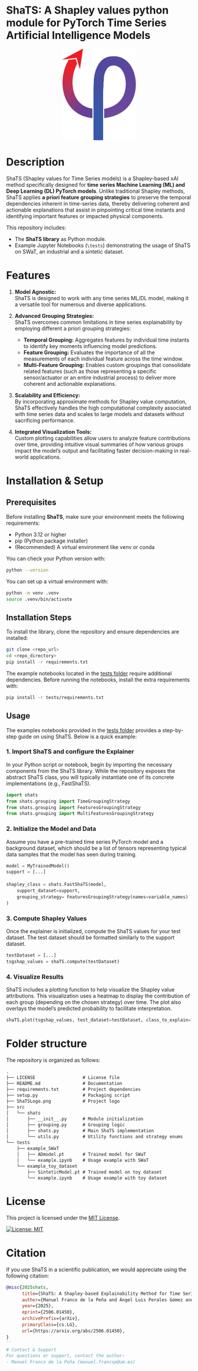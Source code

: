 # ShaTS: A Shapley values python module for PyTorch Time Series Artificial Intelligence Models

<div align='center'>
<img src="ShaTSLogo.png" alt="ShaTS logo" width="200"/>
</div>


# Description

ShaTS (Shapley values for Time Series models) is a Shapley-based xAI method specifically designed for **time series Machine Learning (ML) and Deep Learning (DL) PyTorch models**. Unlike traditional Shapley methods, ShaTS applies **a priori feature grouping strategies** to preserve the temporal dependencies inherent in time-series data, thereby delivering coherent and actionable explanations that assist in pinpointing critical time instants and identifying important features or impacted physical components.

This repository includes:
- The **ShaTS library** as Python module.
- Example Jupyter Notebooks (`\tests`) demonstrating the usage of ShaTS on SWaT, an industrial and a sintetic dataset. 


# Features

1. **Model Agnostic:**  
   ShaTS is designed to work with any time series ML/DL model, making it a versatile tool for numerous and diverse applications.

2. **Advanced Grouping Strategies:**  
   ShaTS overcomes common limitations in time series explainability by employing different a priori grouping strategies:
   - **Temporal Grouping:** Aggregates features by individual time instants to identify key moments influencing model predictions.
   - **Feature Grouping:** Evaluates the importance of all the measurements of each individual feature across the time window.
   - **Multi-Feature Grouping:** Enables custom groupings that consolidate related features (such as those representing a specific sensor/actuator or an entire industrial process) to deliver more coherent and actionable explanations.

3. **Scalability and Efficiency:**  
   By incorporating approximate methods for Shapley value computation, ShaTS effectively handles the high computational complexity associated with time series data and scales to large models and datasets without sacrificing performance.

4. **Integrated Visualization Tools:**  
   Custom plotting capabilities allow users to analyze feature contributions over time, providing intuitive visual summaries of how various groups impact the model’s output and facilitating faster decision-making in real-world applications.




# Installation & Setup

## Prerequisites

Before installing **ShaTS**, make sure your environment meets the following requirements:

+ Python 3.12 or higher
+ pip (Python package installer)
+ (Recommended) A virtual environment like venv or conda

You can check your Python version with:
```bash
python --version
```

You can set up a virtual environment with:

```bash
python -m venv .venv
source .venv/bin/activate
```


## Installation Steps

To install the library, clone the repository and ensure dependencies are installed:

```bash
git clone <repo_url>
cd <repo_directory>
pip install -r requirements.txt
```

The example notebooks located in the [tests folder](tests/) require additional dependencies. Before running the notebooks, install the extra requirements with:
```bash
pip install -r tests/requirements.txt
```



## Usage
The examples notebooks provided in the [tests folder](tests/) provides a step-by-step guide on using ShaTS. Below is a quick example:

### 1. Import ShaTS and configure the Explainer

In your Python script or notebook, begin by importing the necessary components from the ShaTS library. While the repository exposes the abstract ShaTS class, you will typically instantiate one of its concrete implementations (e.g., FastShaTS).

```python
import shats
from shats.grouping import TimeGroupingStrategy
from shats.grouping import FeaturesGroupingStrategy
from shats.grouping import MultifeaturesGroupingStrategy
```

### 2. Initialize the Model and Data

Assume you have a pre-trained time series PyTorch model and a background dataset, which should be a list of tensors representing typical data samples that the model has seen during training.

```python
model = MyTrainedModel()
support = [...]  

shapley_class = shats.FastShaTS(model, 
    support_dataset=support,
    grouping_strategy= FeaturesGroupingStrategy(names=variable_names)
)
```

### 3. Compute Shapley Values
Once the explainer is initialized, compute the ShaTS values for your test dataset. The test dataset should be formatted similarly to the support dataset.
```python
testDataset = [...] 
tsgshap_values = shaTS.compute(testDataset)
```

### 4. Visualize Results
ShaTS includes a plotting function to help visualize the Shapley value attributions. This visualization uses a heatmap to display the contribution of each group (depending on the chosen strategy) over time. The plot also overlays the model’s predicted probability to facilitate interpretation.

```python
shaTS.plot(tsgshap_values, test_dataset=testDataset, class_to_explain=1)
```




# Folder structure
The repository is organized as follows:

```
.
├── LICENSE                  # License file
├── README.md                # Documentation
├── requirements.txt         # Project dependencies
├── setup.py                 # Packaging script
├── ShaTSLogo.png            # Project logo
├── src
│   └── shats
│       ├── __init__.py      # Module initialization
│       ├── grouping.py      # Grouping logic
│       ├── shats.py         # Main ShaTS implementation
│       └── utils.py         # Utility functions and strategy enums
└── tests
    ├── example_SWaT
    │   ├── ADmodel.pt       # Trained model for SWaT
    │   └── example.ipynb    # Usage example with SWaT
    └── example_toy_dataset
        ├── SinteticModel.pt # Trained model on toy dataset
        └── example.ipynb    # Usage example with toy dataset
```


# License
This project is licensed under the [MIT License](LICENSE).

[![License: MIT](https://img.shields.io/badge/License-MIT-yellow.svg)](https://opensource.org/licenses/MIT)

# Citation

If you use ShaTS in a scientific publication, we would appreciate using the following citation:

```bibtex
@misc{2025shats,
      title={ShaTS: A Shapley-based Explainability Method for Time Series Artificial Intelligence Models applied to Anomaly Detection in Industrial Internet of Things}, 
      author={Manuel Franco de la Peña and Ángel Luis Perales Gómez and Lorenzo Fernández Maimó},
      year={2025},
      eprint={2506.01450},
      archivePrefix={arXiv},
      primaryClass={cs.LG},
      url={https://arxiv.org/abs/2506.01450}, 
}
``
# Contact & Support
For questions or support, contact the author:
- Manuel Franco de la Peña (manuel.francop@um.es)
